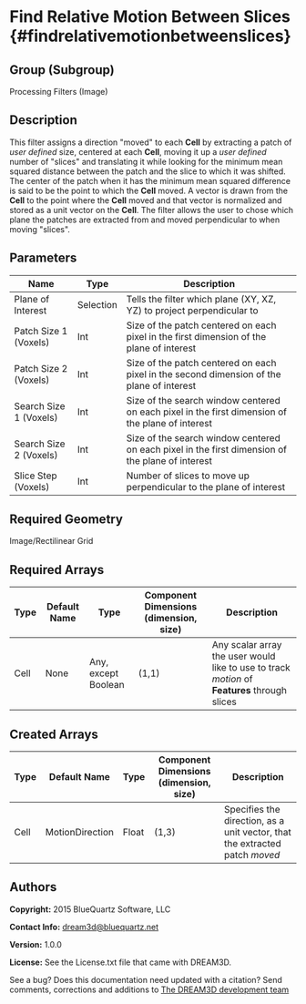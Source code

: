 Find Relative Motion Between Slices {#findrelativemotionbetweenslices}
======

## Group (Subgroup) ##
Processing Filters (Image)

## Description ##
This filter assigns a direction "moved" to each **Cell** by extracting a patch of *user defined* size, centered at each **Cell**, moving it up a *user defined* number of "slices" and translating it while looking for the minimum mean squared distance between the patch and the slice to which it was shifted.  The center of the patch when it has the minimum mean squared difference is said to be the point to which the **Cell** moved.  A vector is drawn from the **Cell** to the point where the **Cell** moved and that vector is normalized and stored as a unit vector on the **Cell**.
The filter allows the user to chose which plane the patches are extracted from and moved perpendicular to when moving "slices".

## Parameters ##
| Name | Type | Description |
|------|------|------|
| Plane of Interest | Selection | Tells the filter which plane (XY, XZ, YZ) to project perpendicular to |
| Patch Size 1 (Voxels) | Int | Size of the patch centered on each pixel in the first dimension of the plane of interest |
| Patch Size 2 (Voxels) | Int | Size of the patch centered on each pixel in the second dimension of the plane of interest |
| Search Size 1 (Voxels) | Int | Size of the search window centered on each pixel in the first dimension of the plane of interest |
| Search Size 2 (Voxels) | Int | Size of the search window centered on each pixel in the first dimension of the plane of interest |
| Slice Step (Voxels) | Int | Number of slices to move up perpendicular to the plane of interest |

## Required Geometry ##
Image/Rectilinear Grid

## Required Arrays ##
| Type | Default Name | Type | Component Dimensions (dimension, size) | Description |
|------|--------------|-------------|---------|-----|
| Cell | None | Any, except Boolean | (1,1) | Any scalar array the user would like to use to track *motion* of **Features** through slices |

## Created Arrays ##
| Type | Default Name | Type | Component Dimensions (dimension, size) | Description |
|------|--------------|-------------|---------|-----|
| Cell | MotionDirection | Float | (1,3) | Specifies the direction, as a unit vector, that the extracted patch *moved* |

## Authors ##

**Copyright:** 2015 BlueQuartz Software, LLC

**Contact Info:** dream3d@bluequartz.net

**Version:** 1.0.0

**License:**  See the License.txt file that came with DREAM3D.




See a bug? Does this documentation need updated with a citation? Send comments, corrections and additions to [The DREAM3D development team](mailto:dream3d@bluequartz.net?subject=Documentation%20Correction)

